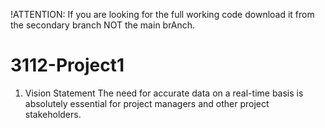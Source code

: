 !ATTENTION: If you are looking for the full working code download it from the secondary branch NOT the main brAnch.


# 3112-Project1
1. Vision Statement The need for accurate data on a real-time basis is absolutely essential for project managers and other project  stakeholders. 
